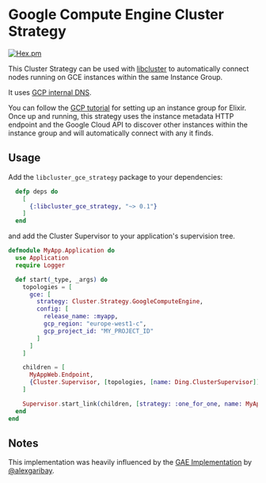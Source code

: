 # Google Compute Engine Cluster Strategy

[![Hex.pm](https://img.shields.io/hexpm/v/libcluster_gce_strategy.svg)](https://hex.pm/packages/libcluster_gce_strategy)

This Cluster Strategy can be used with [libcluster](https://github.com/bitwalker/libcluster) to automatically connect nodes running on GCE instances within the same Instance Group.

It uses [GCP internal DNS](https://cloud.google.com/compute/docs/internal-dns).

You can follow the [GCP tutorial](https://cloud.google.com/community/tutorials/elixir-phoenix-on-google-compute-engine) for setting up an instance group for Elixir. Once up and running, this strategy uses the instance metadata HTTP endpoint and the Google Cloud API to discover other instances within the instance group and will automatically connect with any it finds.

## Usage

Add the `libcluster_gce_strategy` package to your dependencies:

```elixir
  defp deps do
    [
      {:libcluster_gce_strategy, "~> 0.1"}
    ]
  end
```

and add the Cluster Supervisor to your application's supervision tree.

```elixir
defmodule MyApp.Application do
  use Application
  require Logger

  def start(_type, _args) do
    topologies = [
      gce: [
        strategy: Cluster.Strategy.GoogleComputeEngine,
        config: [
          release_name: :myapp,
          gcp_region: "europe-west1-c",
          gcp_project_id: "MY_PROJECT_ID"
        ]
      ]
    ]

    children = [
      MyAppWeb.Endpoint,
      {Cluster.Supervisor, [topologies, [name: Ding.ClusterSupervisor]]}
    ]

    Supervisor.start_link(children, [strategy: :one_for_one, name: MyApp.Supervisor])
  end
end
```

## Notes

This implementation was heavily influenced by the [GAE Implementation](https://github.com/alexgaribay/libcluster_gae) by [@alexgaribay](https://github.com/alexgaribay).
